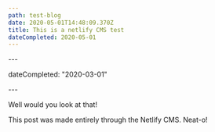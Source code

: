 ```yaml
---
path: test-blog
date: 2020-05-01T14:48:09.370Z
title: This is a netlify CMS test
dateCompleted: 2020-05-01
---
```

\---

dateCompleted: "2020-03-01"

\---

Well would you look at that!



This post was made entirely through the Netlify CMS. Neat-o!